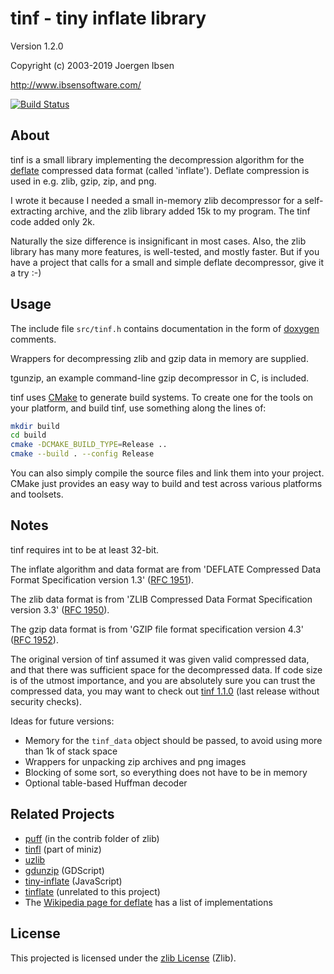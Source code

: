 
tinf - tiny inflate library
===========================

Version 1.2.0

Copyright (c) 2003-2019 Joergen Ibsen

<http://www.ibsensoftware.com/>

[![Build Status](https://dev.azure.com/jibsenorg/jibsen/_apis/build/status/jibsen.tinf?branchName=master)](https://dev.azure.com/jibsenorg/jibsen/_build/latest?definitionId=3?branchName=master)

About
-----

tinf is a small library implementing the decompression algorithm for the
[deflate][wpdeflate] compressed data format (called 'inflate'). Deflate
compression is used in e.g. zlib, gzip, zip, and png.

I wrote it because I needed a small in-memory zlib decompressor for a self-
extracting archive, and the zlib library added 15k to my program. The tinf
code added only 2k.

Naturally the size difference is insignificant in most cases. Also, the
zlib library has many more features, is well-tested, and mostly faster.
But if you have a project that calls for a small and simple deflate
decompressor, give it a try :-)

[wpdeflate]: https://en.wikipedia.org/wiki/DEFLATE


Usage
-----

The include file `src/tinf.h` contains documentation in the form of
[doxygen][] comments.

Wrappers for decompressing zlib and gzip data in memory are supplied.

tgunzip, an example command-line gzip decompressor in C, is included.

tinf uses [CMake][] to generate build systems. To create one for the tools on
your platform, and build tinf, use something along the lines of:

~~~sh
mkdir build
cd build
cmake -DCMAKE_BUILD_TYPE=Release ..
cmake --build . --config Release
~~~

You can also simply compile the source files and link them into your project.
CMake just provides an easy way to build and test across various platforms and
toolsets.

[doxygen]: http://www.doxygen.org/
[CMake]: http://www.cmake.org/


Notes
-----

tinf requires int to be at least 32-bit.

The inflate algorithm and data format are from 'DEFLATE Compressed Data
Format Specification version 1.3' ([RFC 1951][deflate]).

The zlib data format is from 'ZLIB Compressed Data Format Specification
version 3.3' ([RFC 1950][zlib]).

The gzip data format is from 'GZIP file format specification version 4.3'
([RFC 1952][gzip]).

The original version of tinf assumed it was given valid compressed data, and
that there was sufficient space for the decompressed data. If code size is
of the utmost importance, and you are absolutely sure you can trust the
compressed data, you may want to check out [tinf 1.1.0][tinf110] (last
release without security checks).

Ideas for future versions:

  - Memory for the `tinf_data` object should be passed, to avoid using more
    than 1k of stack space
  - Wrappers for unpacking zip archives and png images
  - Blocking of some sort, so everything does not have to be in memory
  - Optional table-based Huffman decoder

[deflate]: http://www.rfc-editor.org/rfc/rfc1951.txt
[zlib]: http://www.rfc-editor.org/rfc/rfc1950.txt
[gzip]: http://www.rfc-editor.org/rfc/rfc1952.txt
[tinf110]: https://github.com/jibsen/tinf/releases/tag/v1.1.0


Related Projects
----------------

  - [puff](https://github.com/madler/zlib) (in the contrib folder of zlib)
  - [tinfl](https://github.com/richgel999/miniz) (part of miniz)
  - [uzlib](https://github.com/pfalcon/uzlib)
  - [gdunzip](https://github.com/jellehermsen/gdunzip) (GDScript)
  - [tiny-inflate](https://github.com/foliojs/tiny-inflate) (JavaScript)
  - [tinflate](http://achurch.org/tinflate.c) (unrelated to this project)
  - The [Wikipedia page for deflate](https://en.wikipedia.org/wiki/DEFLATE)
    has a list of implementations


License
-------

This projected is licensed under the [zlib License](LICENSE) (Zlib).
